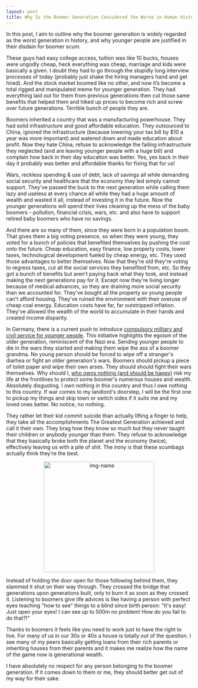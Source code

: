 ```yaml
---
layout: post
title: Why Is the Boomer Generation Considered the Worse in Human History?
---
```



In this post, I aim to outline why the boomer generation is widely regarded as the worst generation in history, and why younger people are justified in their disdain for boomer scum.

These guys had easy college access, tuition was like 10 bucks, houses were ungodly cheap, heck everything was cheap, marriage and kids were basically a given. I doubt they had to go through the stupidly long interview processes of today (probably just shake the hiring managers hand and get hired). And the stock market boomed like no other, and now it’s become a total rigged and manipulated meme for younger generation. They had everything laid out for them from previous generations then cut those same benefits that helped them and hiked up prices to become rich and screw over future generations. Terrible bunch of people they are.

Boomers inherited a country that was a manufacturing powerhouse. They had solid infrastructure and good affordable education. They outsourced to China, ignored the infrastructure (because lowering your tax bill by $10 a year was more important) and watered down and made education about profit. Now they hate China, refuse to acknowledge the failing infrastructure they neglected (and are leaving younger people with a huge bill) and complain how back in their day education was better. Yes, yes back in their day it probably was better and affordable thanks for fixing that for us!

Wars, reckless spending & use of debt, lack of savings all while demanding social security and healthcare that the economy they led simply cannot support. They've passed the buck to the next generation while calling them lazy and useless at every chance all while they had a huge amount of wealth and wasted it all, instead of investing it in the future. Now the younger generations will spend their lives cleaning up the mess of the baby boomers - pollution, financial crisis, wars, etc. and also have to support retired baby boomers who have no savings.

And there are so many of them, since they were born in a population boom. That gives them a big voting presence, so when they were young, they voted for a bunch of policies that benefited themselves by pushing the cost onto the future. Cheap education, easy finance, low property costs, lower taxes, technological development fueled by cheap energy, etc. They used those advantages to better themselves. Now that they're old they're voting to regress taxes, cut all the social services they benefited from, etc. So they got a bunch of benefits but aren't paying back what they took, and instead making the next generations pay for it. Except now they're living longer because of medical advances, so they are draining more social security than we accounted for. They've bought all the property so young people can't afford housing. They've ruined the environment with their overuse of cheap coal energy. Education costs have far, far outstripped inflation. They've allowed the wealth of the world to accumulate in their hands and created income disparity.

In Germany, there is a current push to introduce [compulsory military and civil service for younger people](https://www.politico.eu/article/german-fear-moscow-prepare-war-paperwork-boris-pistorius-recruitment/). This initiative highlights the egoism of the older generation, reminiscent of the Nazi era. Sending younger people to die in the wars they started and making them wipe the ass of a boomer grandma. No young person should be forced to wipe off a stranger's diarhea or fight an older generation's wars. Boomers should pickup a piece of toilet paper and wipe their own arses. They should should fight their wars themselves. Why should I, [who owns nothing (and should be happy)](https://en.wikipedia.org/wiki/You%27ll_own_nothing_and_be_happy) risk my life at the frontlines to protect some boomer's numerous houses and wealth. Absolutely disgusting. I own nothing in this country and thus I owe nothing to this country. If war comes to my landlord's doorstep, I will be the first one to pickup my things and skip town or switch sides if it suits me and my loved ones better. No notice, no nothing.

They rather let their kid commit suicide than actually lifting a finger to help, they take all the accomplishments The Greatest Generation achieved and call it their own. They brag how they know so much but they never taught their children or anybody younger than them. They refuse to acknowledge that they basically broke both the planet and the economy (twice), effectively leaving us with a pile of shit. The irony is that these scumbags actually think they’re the best.

<p style="text-align: center;">
  <img alt="img-name" src="{{ site.baseurl }}/images/old-economy-steve.png" width="300">
  <br>
    <em></em>
</p>

Instead of holding the door open for those following behind them, they slammed it shut on their way through. They crossed the bridge that generations upon generations built, only to burn it as soon as they crossed it. Listening to boomers give life advices is like having a person with perfect eyes teaching "how to see" things to a blind since birth person: "It's easy! Just open your eyes! I can see up to 500m no problem! How do you fail to do that?!"

Thanks to boomers it feels like you need to work just to have the right to live. For many of us in our 30s or 40s a house is totally out of the question. I see many of my peers basically getting loans from their rich parents or inheriting houses from their parents and it makes me realize how the name of the game now is generational wealth.

I have absolutely no respect for any person belonging to the boomer generation. If it comes down to them or me, they should better get out of my way for their sake.
